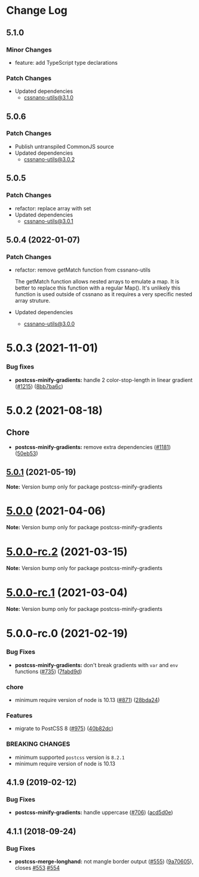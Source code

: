 # Change Log

## 5.1.0

### Minor Changes

- feature: add TypeScript type declarations

### Patch Changes

- Updated dependencies
  - cssnano-utils@3.1.0

## 5.0.6

### Patch Changes

- Publish untranspiled CommonJS source
- Updated dependencies
  - cssnano-utils@3.0.2

## 5.0.5

### Patch Changes

- refactor: replace array with set
- Updated dependencies
  - cssnano-utils@3.0.1

## 5.0.4 (2022-01-07)

### Patch Changes

- refactor: remove getMatch function from cssnano-utils

  The getMatch function allows nested arrays to emulate a map.
  It is better to replace this function with a regular Map().
  It's unlikely this function is used outside of cssnano as it requires
  a very specific nested array struture.

- Updated dependencies
  - cssnano-utils@3.0.0

# 5.0.3 (2021-11-01)

### Bug fixes

- **postcss-minify-gradients:** handle 2 color-stop-length in linear gradient ([#1215](https://github.com/cssnano/cssnano/pull/1215)) ([8bb7ba6c](https://github.com/cssnano/cssnano/commit/8bb7ba6c1733fd12122589169d847b1a1212a6b5))

# 5.0.2 (2021-08-18)

## Chore

- **postcss-minify-gradients:** remove extra dependencies ([#1181](https://github.com/cssnano/cssnano/pull/1181)) ([50eb53](https://github.com/cssnano/cssnano/commit/50eb53e63b6eaae598ae4e51d02255ec8dcc9c8f))

## [5.0.1](https://github.com/cssnano/cssnano/compare/postcss-minify-gradients@5.0.0...postcss-minify-gradients@5.0.1) (2021-05-19)

**Note:** Version bump only for package postcss-minify-gradients

# [5.0.0](https://github.com/cssnano/cssnano/compare/postcss-minify-gradients@5.0.0-rc.2...postcss-minify-gradients@5.0.0) (2021-04-06)

**Note:** Version bump only for package postcss-minify-gradients

# [5.0.0-rc.2](https://github.com/cssnano/cssnano/compare/postcss-minify-gradients@5.0.0-rc.1...postcss-minify-gradients@5.0.0-rc.2) (2021-03-15)

**Note:** Version bump only for package postcss-minify-gradients

# [5.0.0-rc.1](https://github.com/cssnano/cssnano/compare/postcss-minify-gradients@5.0.0-rc.0...postcss-minify-gradients@5.0.0-rc.1) (2021-03-04)

**Note:** Version bump only for package postcss-minify-gradients

# 5.0.0-rc.0 (2021-02-19)

### Bug Fixes

- **postcss-minify-gradients:** don't break gradients with `var` and `env` functions ([#735](https://github.com/cssnano/cssnano/issues/735)) ([7fabd9d](https://github.com/cssnano/cssnano/commit/7fabd9d03c81142c5854d0c0a50bee15ed86c219))

### chore

- minimum require version of node is 10.13 ([#871](https://github.com/cssnano/cssnano/issues/871)) ([28bda24](https://github.com/cssnano/cssnano/commit/28bda243e32ce3ba89b3c358a5f78727b3732f11))

### Features

- migrate to PostCSS 8 ([#975](https://github.com/cssnano/cssnano/issues/975)) ([40b82dc](https://github.com/cssnano/cssnano/commit/40b82dca7f53ac02cd4fe62846dec79b898ccb49))

### BREAKING CHANGES

- minimum supported `postcss` version is `8.2.1`
- minimum require version of node is 10.13

## 4.1.9 (2019-02-12)

### Bug Fixes

- **postcss-minify-gradients:** handle uppercase ([#706](https://github.com/cssnano/cssnano/issues/706)) ([acd5d0e](https://github.com/cssnano/cssnano/commit/acd5d0eb59e76fe62b70faad89d6ee0f76f798ef))

## 4.1.1 (2018-09-24)

### Bug Fixes

- **postcss-merge-longhand:** not mangle border output ([#555](https://github.com/cssnano/cssnano/issues/555)) ([9a70605](https://github.com/cssnano/cssnano/commit/9a706050b621e7795a9bf74eb7110b5c81804ffe)), closes [#553](https://github.com/cssnano/cssnano/issues/553) [#554](https://github.com/cssnano/cssnano/issues/554)
